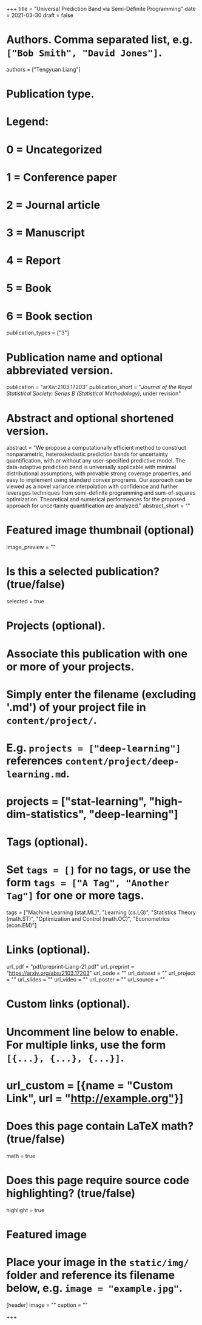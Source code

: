 +++
title = "Universal Prediction Band via Semi-Definite Programming"
date = 2021-03-30
draft = false

# Authors. Comma separated list, e.g. `["Bob Smith", "David Jones"]`.
authors = ["Tengyuan Liang"]

# Publication type.
# Legend:
# 0 = Uncategorized
# 1 = Conference paper
# 2 = Journal article
# 3 = Manuscript
# 4 = Report
# 5 = Book
# 6 = Book section
publication_types = ["3"]

# Publication name and optional abbreviated version.
publication = "arXiv:2103.17203"
publication_short = "*Journal of the Royal Statistical Society: Series B (Statistical Methodology)*, under revision"

# Abstract and optional shortened version.
abstract = "We propose a computationally efficient method to construct nonparametric, heteroskedastic prediction bands for uncertainty quantification, with or without any user-specified predictive model. The data-adaptive prediction band is universally applicable with minimal distributional assumptions, with provable strong coverage properties, and easy to implement using standard convex programs. Our approach can be viewed as a novel variance interpolation with confidence and further leverages techniques from semi-definite programming and sum-of-squares optimization. Theoretical and numerical performances for the proposed approach for uncertainty quantification are analyzed."
abstract_short = ""

# Featured image thumbnail (optional)
image_preview = ""

# Is this a selected publication? (true/false)
selected = true

# Projects (optional).
#   Associate this publication with one or more of your projects.
#   Simply enter the filename (excluding '.md') of your project file in `content/project/`.
#   E.g. `projects = ["deep-learning"]` references `content/project/deep-learning.md`.
#   projects = ["stat-learning", "high-dim-statistics", "deep-learning"]

# Tags (optional).
#   Set `tags = []` for no tags, or use the form `tags = ["A Tag", "Another Tag"]` for one or more tags.
tags = ["Machine Learning (stat.ML)", "Learning (cs.LG)", "Statistics Theory (math.ST)", "Optimization and Control (math.OC)", "Econometrics (econ.EM)"]

# Links (optional).
url_pdf = "pdf/preprint-Liang-21.pdf"
url_preprint = "https://arxiv.org/abs/2103.17203"
url_code = ""
url_dataset = ""
url_project = ""
url_slides = ""
url_video = ""
url_poster = ""
url_source = ""

# Custom links (optional).
#   Uncomment line below to enable. For multiple links, use the form `[{...}, {...}, {...}]`.
# url_custom = [{name = "Custom Link", url = "http://example.org"}]

# Does this page contain LaTeX math? (true/false)
math = true

# Does this page require source code highlighting? (true/false)
highlight = true

# Featured image
# Place your image in the `static/img/` folder and reference its filename below, e.g. `image = "example.jpg"`.
[header]
image = ""
caption = ""

+++
